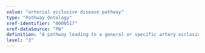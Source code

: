 ```yaml
---
value: "arterial occlusive disease pathway"
type: "Pathway Ontology"
xref-identifier: "0000517"
xref-dataSource: "PW"
definition: "A pathway leading to a general or specific artery occlusion."
level: "3"
---
```

